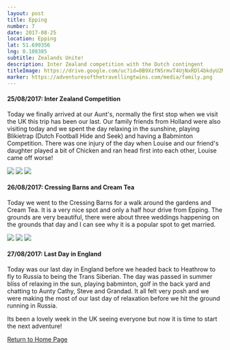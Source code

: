 ```yaml
---
layout: post
title: Epping
number: 7
date: 2017-08-25
location: Epping
lat: 51.699356
lng: 0.108385
subtitle: Zealands Unite!
description: Inter Zealand competition with the Dutch contingent
titleImage: https://drive.google.com/uc?id=0B9XzfNSrmvT4UjNxRDl4bkdyU2M
marker: https://adventuresofthetravellingtwins.com/media/family.png
---
```


<h4>25/08/2017: Inter Zealand Competition</h4>

Today we finally arrived at our Aunt's, normally the first stop when we visit the UK this trip has been our last. Our family friends from Holland were also visiting today and we spent the day relaxing in the sunshine, playing Blikietrap (Dutch Football Hide and Seek) and having a Babminton Competition. There was one injury of the day when Louise and our friend's daughter played a bit of Chicken and ran head first into each other, Louise came off worse!

<img src="https://drive.google.com/uc?id=0B9XzfNSrmvT4RVFDanpQcTZBcm8" class="image1">
<img src="https://drive.google.com/uc?id=0B9XzfNSrmvT4cVlJWW83eTc5d3c" class="image1">
<img src="https://drive.google.com/uc?id=0B9XzfNSrmvT4eXQ2cXg2TzRvNmc" class="image1">

<h4>26/08/2017: Cressing Barns and Cream Tea</h4>

Today we went to the Cressing Barns for a walk around the gardens and Cream Tea. It is a very nice spot and only a half hour drive from Epping. The grounds are very beautiful, there were about three weddings happening on the grounds that day and I can see why it is a popular spot to get married. 

<img src="https://drive.google.com/uc?id=0B9XzfNSrmvT4MEkzV29MU3BZaTg" class="image1">
<img src="https://drive.google.com/uc?id=0B9XzfNSrmvT4QTlKanJDQ2xkdTA" class="image1">
<img src="https://drive.google.com/uc?id=0B9XzfNSrmvT4V0NKeEZLcHBRZms" class="image1">

<h4>27/08/2017: Last Day in England</h4>

Today was our last day in England before we headed back to Heathrow to fly to Russia to being the Trans Siberian. The day was passed in summer bliss of relaxing in the sun, playing babminton, golf in the back yard and chatting to Aunty Cathy, Steve and Grandad. It all felt very posh and we were making the most of our last day of relaxation before we hit the ground running in Russia. 

Its been a lovely week in the UK seeing everyone but now it is time to start the next adventure!

<a href="https://adventuresofthetravellingtwins.com/">Return to Home Page</a>
